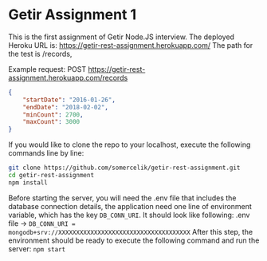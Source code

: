 # Getir Assignment 1

This is the first assignment of Getir Node.JS interview. 
The deployed Heroku URL is: https://getir-rest-assignment.herokuapp.com/
The path for the test is /records,

Example request:
POST https://getir-rest-assignment.herokuapp.com/records
 ```json
 { 
     "startDate": "2016-01-26",  
     "endDate": "2018-02-02",  
     "minCount": 2700,  
     "maxCount": 3000  
 }
  ```
  If you would like to clone the repo to your localhost, execute the following commands line by line:
 ```sh
git clone https://github.com/somercelik/getir-rest-assignment.git
cd getir-rest-assignment
npm install
```
 
Before starting the server, you will need the .env file that includes the database connection details, the application need one line of environment variable, which has the key ```DB_CONN_URI```. It should look like following:
.env file -> 
```DB_CONN_URI = mongodb+srv://XXXXXXXXXXXXXXXXXXXXXXXXXXXXXXXXXXXXX```
After this step, the environment should be ready to execute the following command and run the server:
```npm start```
